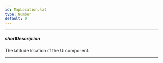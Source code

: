 ```yaml
---
id: MapLocation.lat
type: Number
default: 0
---
```

---
##### shortDescription
The latitude location of the UI component.

---
